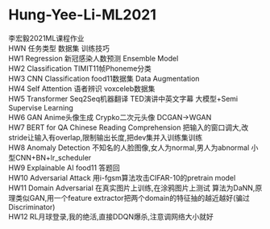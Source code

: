 # Hung-Yee-Li-ML2021
李宏毅2021ML课程作业<br/>
HWN 任务类型 数据集 训练技巧<br/>
HW1 Regression 新冠感染人数预测 Ensemble Model<br/>
HW2 Classification TIMIT11帧Phoneme分类<br/>
HW3 CNN Classification food11数据集 Data Augmentation<br/>
HW4 Self Attention 语者辨识 voxceleb数据集<br/>
HW5 Transformer Seq2Seq机器翻译 TED演讲中英文字幕 大模型+Semi Supervise Learning<br/>
HW6 GAN Anime头像生成 Crypko二次元头像 DCGAN->WGAN<br/>
HW7 BERT for QA Chinese Reading Comprehension 把输入的窗口调大,改stride让输入有overlap,限制输出长度,把dev集并入训练集训练<br/>
HW8 Anomaly Detection 不知名的人脸图像,女人为normal,男人为abnormal 小型CNN+BN+lr_scheduler<br/>
HW9 Explainable AI food11 答题回<br/>
HW10 Adversarial Attack 用i-fgsm算法攻击CIFAR-10的pretrain model<br/>
HW11 Domain Adversarial 在真实图片上训练,在涂鸦图片上测试 算法为DaNN,原理类似GAN,用一个feature extractor把两个domain的特征抽的越近越好(骗过Discriminator)<br/>
HW12 RL月球登录,我的绝活,直接DDQN爆杀,注意调网络大小就好

